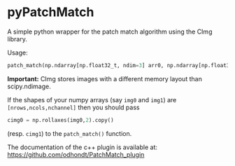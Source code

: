 # pyPatchMatch

A simple python wrapper for the patch match algorithm using the CImg library.

Usage:

```python
patch_match(np.ndarray[np.float32_t, ndim=3] arr0, np.ndarray[np.float32_t, ndim=3] arr1, psiz = 5, nit = 5)
```

**Important:**
CImg stores images with a different memory layout than scipy.ndimage.

If the shapes of your numpy arrays (say `img0` and `img1`) are `[nrows,ncols,nchannel]` then you should pass 

```python
cimg0 = np.rollaxes(img0,2).copy()
```

(resp. `cimg1`) to the `patch_match()` function.

The documentation of the c++ plugin is available at:
https://github.com/odhondt/PatchMatch_plugin

